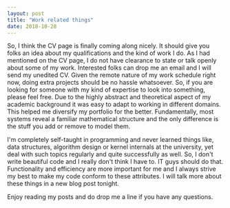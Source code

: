 ```yaml
---
layout: post
title: "Work related things"
date: 2018-10-28
---
```



So, I think the CV page is finally coming along nicely. It should give you folks an idea about my qualifications and the kind of work I do. As I had mentioned on the CV page, I do not have clearance to state or talk openly about some of my work. Interested folks can drop me an email and I will send my unedited CV. Given the remote nature of my work schedule right now, doing extra projects should be no hassle whatsoever. So, if you are looking for someone with my kind of expertise to look into something, please feel free. Due to the highly abstract and theoretical aspect of my academic background it was  easy to adapt to working in different domains. This helped me diversify my portfolio for the better. Fundamentally, most systems reveal a familiar mathematical structure and the only difference is the stuff you add or remove to model them. 

I'm completely self-taught in programming and never learned things like, data structures, algorithm design or kernel internals at the university, yet deal with such topics regularly and quite successfully as well. So, I don't write beautiful code and I really don't think I have to. IT guys should do that. Functionality and efficiency are more important for me and I always strive my best to make my code conform to these attributes. I will talk more about these things in a new blog post tonight.

Enjoy reading my posts and do drop me a line if you have any questions.
